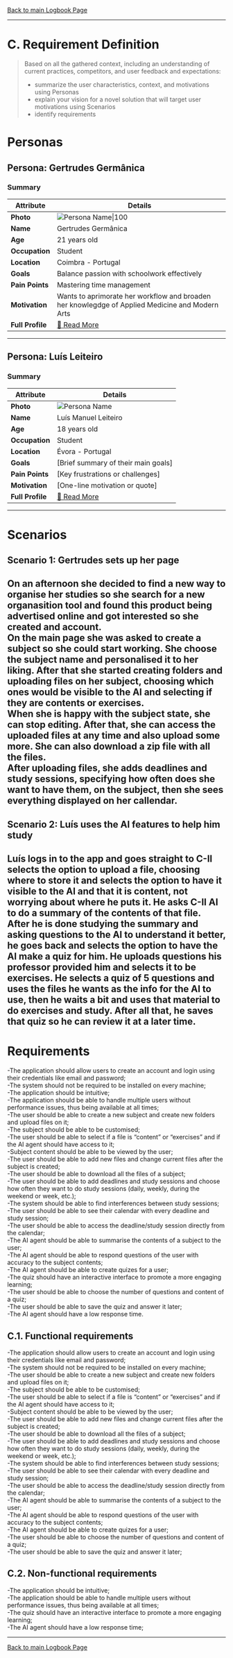 [Back to main Logbook Page](../hci_logbook.md)

---
# C. Requirement Definition
>	Based on all the gathered context, including an understanding of current practices, competitors, and user feedback and expectations: 
>	- summarize the user characteristics, context, and motivations using Personas
>	- explain your vision for a novel solution that will target user motivations using Scenarios
>	- identify requirements

# Personas

## Persona: Gertrudes Germânica
### Summary 
| Attribute        | Details                                        |
| ---------------- | -----------------------------------------------|
| **Photo**        | ![Persona Name\|100](personas/persona1.jpeg)   |
| **Name**         | Gertrudes Germânica                            |
| **Age**          | 21 years old                                   |
| **Occupation**   | Student                                        |
| **Location**     | Coimbra - Portugal                             |
| **Goals**        | Balance passion with schoolwork effectively    |
| **Pain Points**  | Mastering time management                      |
| **Motivation**   | Wants to aprimorate her workflow and broaden her knowlegdge of Applied Medicine and Modern Arts |
| **Full Profile** | [📄 Read More](personas/persona1_template.md)  |

---
## Persona: Luís Leiteiro
### Summary 
| Attribute        | Details                                       |
| ---------------- | --------------------------------------------- |
| **Photo**        | ![Persona Name](personas/persona2.jpeg)        |
| **Name**         | Luís Manuel Leiteiro                          |
| **Age**          | 18 years old                                  |
| **Occupation**   | Student                                       |
| **Location**     | Évora - Portugal                             |
| **Goals**        | [Brief summary of their main goals]           |
| **Pain Points**  | [Key frustrations or challenges]              |
| **Motivation**   | [One-line motivation or quote]                |
| **Full Profile** | [📄 Read More](personas/persona2_template.md) |

---





# Scenarios


## Scenario 1: Gertrudes sets up her page

On an afternoon she decided to find a new way to organise her studies so she search for a new organasition tool and found this product being advertised online and got interested so she created and account.  
On the main page she was asked to **create a subject** so she could start working. She choose the **subject name** and personalised it to her liking. After that she started **creating folders** and **uploading files** on her subject, choosing which ones would be **visible to the AI** and selecting if they are **contents or exercises**.  
When she is happy with the subject state, she can stop editing. After that, she can access the uploaded files at any time and also upload some more. She can also **download a zip file** with all the files.  
After uploading files, she **adds deadlines** and **study sessions**, specifying how often does she want to have them, on the subject, then she sees **everything displayed on her callendar**.  
---

## Scenario 2: Luís uses the AI features to help him study
Luís logs in to the app and goes straight to C-II selects the option to **upload a file**, choosing where to store it and selects the option to have **it visible to the AI** and that it is **content**, not worrying about where he puts it. He asks C-II AI to **do a summary** of the contents of that file.  
After he is done studying the summary and asking **questions to the AI** to understand it better, he goes back and selects the option to have the AI **make a quiz** for him. He uploads questions his professor provided him and selects it to be exercises. He **selects a quiz of 5 questions** and uses the files he wants as the info for the AI to use, then he waits a bit and uses that material to do exercises and study. After all that, he **saves that quiz** so he can review it at a later time.
---

# Requirements

-The application should allow users to create an account and login using their credentials like email and password;  
-The system should not be required to be installed on every machine;  
-The application should be intuitive;  
-The application should be able to handle multiple users without performance issues, thus being available at all times;  
-The user should be able to create a new subject and create new folders and upload files on it;  
-The subject should be able to be customised;  
-The user should be able to select if a file is “content” or “exercises” and if the AI agent should have access to it;  
-Subject content should be able to be viewed by the user;  
-The user should be able to add new files and change current files after the subject is created;  
-The user should be able to download all the files of a subject;  
-The user should be able to add deadlines and study sessions and choose how often they want to do study sessions (daily, weekly, during the weekend or week, etc.);  
-The system should be able to find interferences between study sessions;  
-The user should be able to see their calendar with every deadline and study session;  
-The user should be able to access the deadline/study session directly from the calendar;  
-The AI agent should be able to summarise the contents of a subject to the user;  
-The AI agent should be able to respond questions of the user with accuracy to the subject contents;  
-The AI agent should be able to create quizes for a user;  
-The quiz should have an interactive interface to promote a more engaging learning;  
-The user should be able to choose the number of questions and content of a quiz;  
-The user should be able to save the quiz and answer it later;  
-The AI agent should have a low response time.  

## C.1. Functional requirements
-The application should allow users to create an account and login using their credentials like email and password;  
-The system should not be required to be installed on every machine;  
-The user should be able to create a new subject and create new folders and upload files on it;  
-The subject should be able to be customised;  
-The user should be able to select if a file is “content” or “exercises” and if the AI agent should have access to it;  
-Subject content should be able to be viewed by the user;  
-The user should be able to add new files and change current files after the subject is created;  
-The user should be able to download all the files of a subject;  
-The user should be able to add deadlines and study sessions and choose how often they want to do study sessions (daily, weekly, during the weekend or week, etc.);  
-The system should be able to find interferences between study sessions;  
-The user should be able to see their calendar with every deadline and study session;  
-The user should be able to access the deadline/study session directly from the calendar;  
-The AI agent should be able to summarise the contents of a subject to the user;  
-The AI agent should be able to respond questions of the user with accuracy to the subject contents;  
-The AI agent should be able to create quizes for a user;  
-The user should be able to choose the number of questions and content of a quiz;   
-The user should be able to save the quiz and answer it later;  

## C.2. Non-functional requirements
-The application should be intuitive;  
-The application should be able to handle multiple users without performance issues, thus being available at all times;  
-The quiz should have an interactive interface to promote a more engaging learning;  
-The AI agent should have a low response time;  

---
[Back to main Logbook Page](hci_logbook.md)